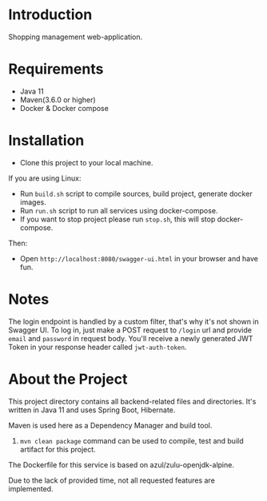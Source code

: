 # Introduction
Shopping management web-application.
 
# Requirements
* Java 11
* Maven(3.6.0 or higher)
* Docker & Docker compose

# Installation
* Clone this project to your local machine.

If you are using Linux:
* Run `build.sh` script to compile sources, build project, generate docker images.
* Run `run.sh` script to run all services using docker-compose.
* If you want to stop project please run `stop.sh`, this will stop docker-compose.


Then: 
* Open `http://localhost:8080/swagger-ui.html` in your browser and have fun.

# Notes
The login endpoint is handled by a custom filter, that's why it's not shown in Swagger UI.
To log in, just make a POST request to `/login` url and provide `email` and `password` in request body.
You'll receive a newly generated JWT Token in your response header called `jwt-auth-token`.

# About the Project

This project directory contains all backend-related files and directories.
It's written in Java 11 and uses Spring Boot, Hibernate.

Maven is used here as a Dependency Manager and build tool.

1. `mvn clean package` command can be used to compile, test and build artifact for this project.

The Dockerfile for this service is based on azul/zulu-openjdk-alpine.

Due to the lack of provided time, not all requested features are implemented.

